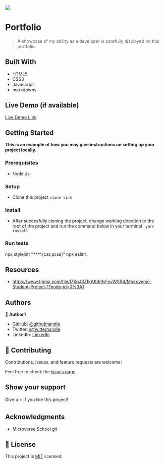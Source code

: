 ![](https://img.shields.io/badge/Microverse-blueviolet)

# Portfolio 

> A showcase of my ability as a developer is carefully displayed on this portfolio.

## Built With

- HTML5
- CSS3
- Javascript
- markdowns

## Live Demo (if available)

[Live Demo Link](https://livedemo.com)


## Getting Started

**This is an example of how you may give instructions on setting up your project locally.**

### Prerequisites
- Node Js

### Setup
- Clone this project 
`clone link`

### Install
- After succesfully cloning the project, change working direction to the root of the project and run the command below in your terminal
` yarn install`
<!-- ### Usage -->

### Run tests
npx stylelint "**/*.{css,scss}"
npx eslint .
<!-- ### Deployment -->

## Resources
- https://www.figma.com/file/l7SqJ3ZfkAKih9sFxvWSR4/Microverse-Student-Project-1?node-id=0%3A1

## Authors

👤 **Author1**

- GitHub: [@githubhandle](https://github.com/t-bello7)
- Twitter: [@twitterhandle](https://twitter.com/__tbello)
- LinkedIn: [LinkedIn](https://linkedin.com/in/tbello7)


## 🤝 Contributing

Contributions, issues, and feature requests are welcome!

Feel free to check the [issues page](../../issues/).

## Show your support

Give a ⭐️ if you like this project!

## Acknowledgments

- Microverse School git

## 📝 License

This project is [MIT](./MIT.md) licensed.